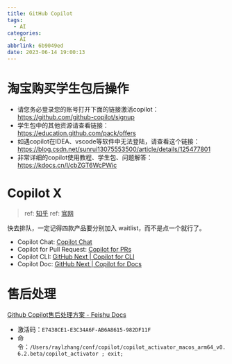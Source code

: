 ```yaml
---
title: GitHub Copilot
tags:
  - AI
categories:
  - AI
abbrlink: 6b9049ed
date: 2023-06-14 19:00:13
---
```

# 淘宝购买学生包后操作
- 请您务必登录您的账号打开下面的链接激活copilot：https://github.com/github-copilot/signup
- 学生包中的其他资源请查看链接：https://education.github.com/pack/offers
- 如遇copilot在IDEA、vscode等软件中无法登陆，请查看这个链接：https://blog.csdn.net/sunrui13075553500/article/details/125477801
- 非常详细的copilot使用教程、学生包、问题解答：https://kdocs.cn/l/cbZGT6WcPWic

# Copilot X
> ref: [知乎](https://www.zhihu.com/question/591312865/answer/2949607879)
> ref: [官网](https://github.com/features/preview/copilot-x)

快去排队，一定记得四款产品要分别加入 waitlist，而不是点一个就行了。
- Copilot Chat: [Copilot Chat](https://github.com/github-copilot/chat_waitlist_signup/join)
- Copilot for Pull Request: [Copilot for PRs](https://copilot4prs.githubnext.com/login)
- Copilot CLI: [GitHub Next | Copilot for CLI](https://githubnext.com/projects/copilot-cli/)
- Copilot Doc: [GitHub Next | Copilot for Docs](https://githubnext.com/projects/copilot-for-docs)

# 售后处理
[Github Copilot售后处理方案 - Feishu Docs](https://bvw8m8rk0nz.feishu.cn/docx/MqJcddn6zoiR4jxAPkecw9rLnvh)
- 激活码：`E7438CE1-E3C34A6F-AB6A8615-982DF11F`
- 命令：`/Users/raylzhang/conf/copilot/copilot_activator_macos_arm64_v0.6.2.beta/copilot_activator ; exit;`